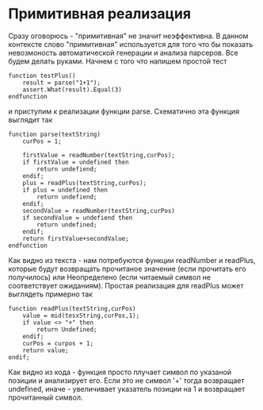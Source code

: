 # Примитивная реализация

Сразу оговорюсь - "примитивная" не значит неэффективна. В данном контексте слово "примитивная" используется для того что бы показать невозмоность автоматической генерации и анализа парсеров. Все будем делать руками. Начнем с того что напишем простой тест


```
function testPlus()
    result = parse("1+1");
    assert.What(result).Equal(3)
endfunction
```

и приступим к реализации функции parse. Схематично эта функция выглядит так

```
function parse(textString)
    curPos = 1;
    
    firstValue = readNumber(textString,curPos);
    if firstValue = undefined then
        return undefiend;
    endif;
    plus = readPlus(textString,curPos);
    if plus = undefined then
        return undefiend;
    endif;
    secondValue = readNumber(textString,curPos)
    if secondValue = undefiend then
        return undefined;
    endif;
    return firstValue+secondValue;
endfunction
```

Как видно из текста - нам потребуются функции readNumber и readPlus, которые будут возвращать прочитаное значение (если прочитать его получилось) или Неопределено (если читаемый символ не соответствует ожиданиям). Простая реализация для readPlus может выглядеть примерно так

```
function readPlus(textString,curPos)
    value = mid(tesxString,curPos,1);
    if value <> "+" then 
        return Undefined;
    endif;
    curPos = curpos + 1;
    return value;
endif;
```
Как видно из кода - функция просто плучает символ по указаной позиции и анализирует его. Если это не символ '+' тогда возвращает undefined, иначе - увеличивает указатель позиции на 1 и возвращает прочитанный символ. 